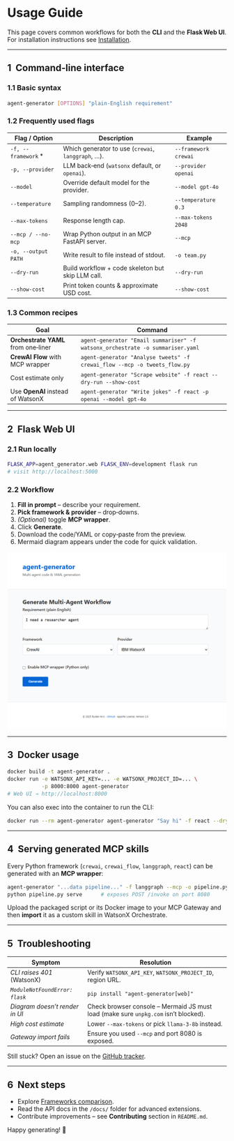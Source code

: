 # Usage Guide

This page covers common workflows for both the **CLI** and the **Flask Web UI**.  
For installation instructions see [Installation](installation.md).

---

## 1  Command‑line interface

### 1.1 Basic syntax

```bash
agent-generator [OPTIONS] "plain‑English requirement"
````

### 1.2 Frequently used flags

| Flag / Option        | Description                                        | Example              |
| -------------------- | -------------------------------------------------- | -------------------- |
| `-f, --framework` \* | Which generator to use (`crewai`, `langgraph`, …). | `--framework crewai` |
| `-p, --provider`     | LLM back‑end (`watsonx` default, or `openai`).     | `--provider openai`  |
| `--model`            | Override default model for the provider.           | `--model gpt-4o`     |
| `--temperature`      | Sampling randomness (0–2).                         | `--temperature 0.3`  |
| `--max-tokens`       | Response length cap.                               | `--max-tokens 2048`  |
| `--mcp / --no-mcp`   | Wrap Python output in an MCP FastAPI server.       | `--mcp`              |
| `-o, --output PATH`  | Write result to file instead of stdout.            | `-o team.py`         |
| `--dry-run`          | Build workflow + code skeleton but skip LLM call.  | `--dry-run`          |
| `--show-cost`        | Print token counts & approximate USD cost.         | `--show-cost`        |

### 1.3 Common recipes

| Goal                                | Command                                                                        |
| ----------------------------------- | ------------------------------------------------------------------------------ |
| **Orchestrate YAML** from one‑liner | `agent-generator "Email summariser" -f watsonx_orchestrate -o summariser.yaml` |
| **CrewAI Flow** with MCP wrapper    | `agent-generator "Analyse tweets" -f crewai_flow --mcp -o tweets_flow.py`      |
| Cost estimate only                  | `agent-generator "Scrape website" -f react --dry-run --show-cost`              |
| Use **OpenAI** instead of WatsonX   | `agent-generator "Write jokes" -f react -p openai --model gpt-4o`              |

---

## 2  Flask Web UI

### 2.1 Run locally

```bash
FLASK_APP=agent_generator.web FLASK_ENV=development flask run
# visit http://localhost:5000
```

### 2.2 Workflow

1. **Fill in prompt** – describe your requirement.
2. **Pick framework & provider** – drop‑downs.
3. *(Optional)* toggle **MCP wrapper**.
4. Click **Generate**.
5. Download the code/YAML or copy‑paste from the preview.
6. Mermaid diagram appears under the code for quick validation.

![UI screenshot](images/ui-screenshot.png)

---

## 3  Docker usage

```bash
docker build -t agent-generator .
docker run -e WATSONX_API_KEY=... -e WATSONX_PROJECT_ID=... \
           -p 8000:8000 agent-generator
# Web UI → http://localhost:8000
```

You can also exec into the container to run the CLI:

```bash
docker run --rm agent-generator agent-generator "Say hi" -f react --dry-run
```

---

## 4  Serving generated MCP skills

Every Python framework (`crewai`, `crewai_flow`, `langgraph`, `react`) can be generated with an **MCP wrapper**:

```bash
agent-generator "...data pipeline..." -f langgraph --mcp -o pipeline.py
python pipeline.py serve      # exposes POST /invoke on port 8080
```

Upload the packaged script or its Docker image to your MCP Gateway and then **import** it as a custom skill in WatsonX Orchestrate.

---

## 5  Troubleshooting

| Symptom                        | Resolution                                                                          |
| ------------------------------ | ----------------------------------------------------------------------------------- |
| *CLI raises 401* (WatsonX)     | Verify `WATSONX_API_KEY`, `WATSONX_PROJECT_ID`, region URL.                         |
| *`ModuleNotFoundError: flask`* | `pip install "agent-generator[web]"`                                                |
| *Diagram doesn’t render in UI* | Check browser console – Mermaid JS must load (make sure `unpkg.com` isn’t blocked). |
| *High cost estimate*           | Lower `--max-tokens` or pick `llama‑3‑8b` instead.                                  |
| *Gateway import fails*         | Ensure you used `--mcp` and port 8080 is exposed.                                   |

Still stuck? Open an issue on the [GitHub tracker](https://github.com/ruslanmv/agent-generator/issues).

---

## 6  Next steps

* Explore [Frameworks comparison](frameworks.md).
* Read the API docs in the `/docs/` folder for advanced extensions.
* Contribute improvements – see **Contributing** section in `README.md`.

Happy generating! 🚀

